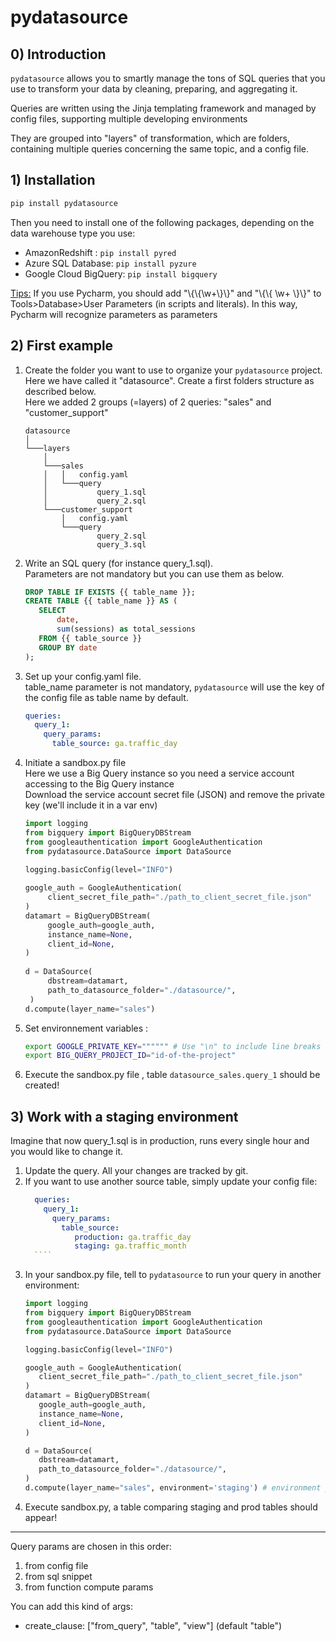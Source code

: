 # pydatasource

## 0) Introduction

````pydatasource```` allows you to smartly manage the tons of SQL queries that you use to transform your data by cleaning, preparing, and aggregating it.

Queries are written using the Jinja templating framework and managed by config files, supporting multiple developing environments  

They are grouped into "layers" of transformation, which are folders, containing multiple queries concerning the same topic, and a config file.    

## 1) Installation

````bash
pip install pydatasource
```` 

Then you need to install one of the following packages, depending on the data warehouse type you use:

- AmazonRedshift : ````pip install pyred````
- Azure SQL Database: ````pip install pyzure````
- Google Cloud BigQuery: ````pip install bigquery````

<u>Tips:</u> If you use Pycharm, you should add "\\{\\{\w+\\}\\}" and "\\{\\{ \w+ \\}\\}" to Tools>Database>User Parameters (in scripts and literals). In this way, Pycharm will recognize parameters as parameters

## 2) First example

1) Create the folder you want to use to organize your ````pydatasource```` project. Here we have called it "datasource". Create a first folders structure as described below. <br>
Here we added 2 groups (=layers) of 2 queries: "sales" and "customer_support"  
    ```
    datasource
    │
    └───layers
        │
        └───sales
        │   │   config.yaml
        │   └───query
        │           query_1.sql
        │           query_2.sql
        └───customer_support
            │   config.yaml
            └───query
                    query_2.sql
                    query_3.sql
    ```

2) Write an SQL query (for instance query_1.sql).<br>
   Parameters are not mandatory but you can use them as below.  
   
    ````sql
    DROP TABLE IF EXISTS {{ table_name }};
    CREATE TABLE {{ table_name }} AS (
       SELECT 
           date, 
           sum(sessions) as total_sessions 
       FROM {{ table_source }}
       GROUP BY date
    );
    ````
3) Set up your config.yaml file. <br> 
table_name parameter is not mandatory, ````pydatasource```` will use the key of the config file as table name by default. 
    
   ````yaml
   queries:
     query_1:
       query_params:
         table_source: ga.traffic_day
   ````

4) Initiate a sandbox.py file <br>
Here we use a Big Query instance so you need a service account accessing to the Big Query instance <br>
Download the service account secret file (JSON) and remove the private key (we'll include it in a var env) <br>
   ````python
   import logging
   from bigquery import BigQueryDBStream
   from googleauthentication import GoogleAuthentication 
   from pydatasource.DataSource import DataSource 
   
   logging.basicConfig(level="INFO")
    
   google_auth = GoogleAuthentication(
        client_secret_file_path="./path_to_client_secret_file.json"
   ) 
   datamart = BigQueryDBStream(
        google_auth=google_auth,     
        instance_name=None,
        client_id=None,
   )
    
   d = DataSource(
        dbstream=datamart,
        path_to_datasource_folder="./datasource/",
    )
   d.compute(layer_name="sales")
   ````

5) Set environnement variables :
   ````bash
   export GOOGLE_PRIVATE_KEY="""""" # Use "\n" to include line breaks
   export BIG_QUERY_PROJECT_ID="id-of-the-project"
   ````

6) Execute the sandbox.py file , table ````datasource_sales.query_1```` should be created!


## 3) Work with a staging environment

Imagine that now query_1.sql is in production, runs every single hour and you would like to change it.
1) Update the query. All your changes are tracked by git. 
2) If you want to use another source table, simply update your config file:
     ````yaml
       queries:
         query_1:
           query_params:
             table_source: 
                production: ga.traffic_day
                staging: ga.traffic_month
       ````
3) In your sandbox.py file, tell to ````pydatasource```` to run your query in another environment:
     ````python
   import logging
   from bigquery import BigQueryDBStream
   from googleauthentication import GoogleAuthentication 
   from pydatasource.DataSource import DataSource 
   
   logging.basicConfig(level="INFO")
    
   google_auth = GoogleAuthentication(
        client_secret_file_path="./path_to_client_secret_file.json"
   ) 
   datamart = BigQueryDBStream(
        google_auth=google_auth,     
        instance_name=None,
        client_id=None,
   )
    
   d = DataSource(
        dbstream=datamart,
        path_to_datasource_folder="./datasource/",
    )
   d.compute(layer_name="sales", environment='staging') # environment params must be the same than in the config file
     ````
4) Execute sandbox.py, a table comparing staging and prod tables should appear!
 
-----------------

Query params are chosen in this order:
1) from config file
2) from sql snippet
3) from function compute params

You can add this kind of args:
- create_clause: ["from_query", "table", "view"] (default "table")







